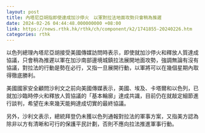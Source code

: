 ```yaml
---
layout: post
title: 內塔尼亞胡指即使達成加沙停火　以軍對拉法地面攻勢只會稍為推遲
date: 2024-02-26 04:44:48.000000000 +08:00
link: https://news.rthk.hk/rthk/ch/component/k2/1741855-20240226.htm
categories: rthk
---
```


以色列總理內塔尼亞胡接受美國傳媒訪問時表示，即使就加沙停火和釋放人質達成協議，只會稍為推遲以軍在加沙南部邊境城鎮拉法展開地面攻勢，強調無論有沒有協議，對拉法的行動是勢在必行，又指一旦展開行動，以軍將可以在幾個星期內取得徹底勝利。

美國國家安全顧問沙利文之前向美國傳媒表示，美國、埃及、卡塔爾和以色列，已就加沙臨時停火和釋放人質協議的「基本輪廓」達成共識，目前仍在就敲定細節進行談判，希望在未來幾天能夠達成切實的最終協議。

另外，沙利文表示，總統拜登仍未獲以色列通報對拉法的軍事方案，又指美方認為除非以方有清晰和可行的保護平民計劃，否則不應向拉法推進軍事行動。
